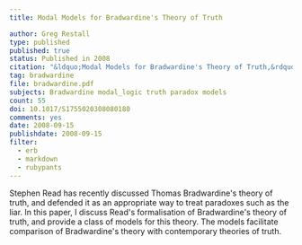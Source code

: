 ```yaml
---
title: Modal Models for Bradwardine's Theory of Truth

author: Greg Restall
type: published
published: true
status: Published in 2008
citation: "&ldquo;Modal Models for Bradwardine's Theory of Truth,&rdquo; <em>Review of Symbolic Logic</em> 1 (2008), 225-240. Special issue on Mathematical Methods in Philosophy, edited by Richard Zach, Alasdair Urquhart and Aldo Antonelli."
tag: bradwardine
file: bradwardine.pdf
subjects: Bradwardine modal_logic truth paradox models
count: 55
doi: 10.1017/S1755020308080180
comments: yes
date: 2008-09-15
publishdate: 2008-09-15
filter:
  - erb
  - markdown
  - rubypants
---
```

Stephen Read has recently discussed Thomas Bradwardine's theory of truth, and defended it as an appropriate way to treat paradoxes such as the liar. In this paper, I discuss Read's formalisation of Bradwardine's theory of truth, and provide a class of models for this theory.  The models facilitate comparison of Bradwardine's theory with contemporary theories of truth. 

